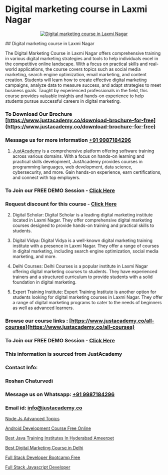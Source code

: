# Digital marketing course in Laxmi Nagar

<p align="center">
  <a href="https://justacademy.co/course-detail/digital-marketing">
    <img src="https://justacademy.co/storage2/course_image/1676636720_course_image.webp" alt="Digital marketing course in Laxmi Nagar">
  </a>
</p>
## Digital marketing course in Laxmi Nagar

The Digital Marketing Course in Laxmi Nagar offers comprehensive training in various digital marketing strategies and tools to help individuals excel in the competitive online landscape. With a focus on practical skills and real-world applications, the course covers topics such as social media marketing, search engine optimization, email marketing, and content creation. Students will learn how to create effective digital marketing campaigns, analyze data to measure success, and adapt strategies to meet business goals. Taught by experienced professionals in the field, this course provides valuable insights and hands-on experience to help students pursue successful careers in digital marketing.
### To Download Our Brochure [https://www.justacademy.co/download-brochure-for-free](https://www.justacademy.co/download-brochure-for-free)
### Message us for more information [+91 9987184296](https://api.whatsapp.com/send?phone=919987184296)

1) [JustAcademy](https://justacademy.co) is a comprehensive platform offering software training across various domains. With a focus on hands-on learning and practical skills development, JustAcademy provides courses in programming languages, web development, data science, cybersecurity, and more. Gain hands-on experience, earn certifications, and connect with top employers.

### To Join our FREE DEMO Session - [Click Here](https://www.justacademy.co/register-for-course-demo/)
### Request discount for this course - [Click Here](https://justacademy.co/contact-us/)

2) Digital Scholar: Digital Scholar is a leading digital marketing institute located in Laxmi Nagar. They offer comprehensive digital marketing courses designed to provide hands-on training and practical skills to students.

3) Digital Vidya: Digital Vidya is a well-known digital marketing training institute with a presence in Laxmi Nagar. They offer a range of courses in digital marketing, including search engine optimization, social media marketing, and more.

4) Delhi Courses: Delhi Courses is a popular institute in Laxmi Nagar offering digital marketing courses to students. They have experienced trainers and a structured curriculum to provide students with a solid foundation in digital marketing.

5) Expert Training Institute: Expert Training Institute is another option for students looking for digital marketing courses in Laxmi Nagar. They offer a range of digital marketing programs to cater to the needs of beginners as well as advanced learners.

### Browse our course links : [https://www.justacademy.co/all-courses](https://www.justacademy.co/all-courses) 
### To Join our FREE DEMO Session - [Click Here](https://www.justacademy.co/register-for-course-demo)


### This information is sourced from JustAcademy
### Contact Info:
### Roshan Chaturvedi
### Message us on Whatsapp: [+91 9987184296](https://api.whatsapp.com/send?phone=919987184296)
### Email id: [info@justacademy.co](mailto:info@justacademy.co)
                
[Node Js Advanced Topics](https://www.linkedin.com/pulse/node-js-advanced-topics-justacademy-bay-area-v1ycc?trackingId=00A6ljLQ0mll2nZSLLyZ6g%3D%3D&lipi=urn%3Ali%3Apage%3Ad_flagship3_company_admin%3BA%2BceJxOfQEyVvKB2rfxduA%3D%3D)

[Android Development Course Free Online](https://www.linkedin.com/pulse/android-development-course-free-online-4lagc/)

[Best Java Training Institutes In Hyderabad Ameerpet](https://medium.com/@mistersumit961/best-java-training-institutes-in-hyderabad-ameerpet-67a8064a41eb)

[Best Digital Marketing Course in Delhi](https://medium.com/@ranepooja/https-www-linkedin-com-pulse-react-js-learning-justacademy-berlin-y38je-trackingid-bf4edbuvlo095qo-922f7ed7254b)

[Full Stack Developer Bootcamp Free](https://justacademyin.github.io/Articles/Full-Stack-Developer-Bootcamp-Free)

[Full Stack Javascript Developer](https://justacademyin.github.io/Articles/Full-Stack-Javascript-Developer)

